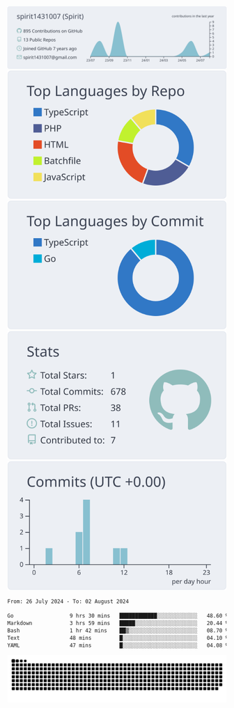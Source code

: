 [![](https://raw.githubusercontent.com/spirit1431007/spirit1431007/master/profile-summary-card-output/nord_bright/0-profile-details.svg)](https://git.io/spiritx)
[![](https://raw.githubusercontent.com/spirit1431007/spirit1431007/master/profile-summary-card-output/nord_bright/1-repos-per-language.svg)](https://git.io/spiritx) [![](https://raw.githubusercontent.com/spirit1431007/spirit1431007/master/profile-summary-card-output/nord_bright/2-most-commit-language.svg)](https://git.io/spiritx)
[![](https://raw.githubusercontent.com/spirit1431007/spirit1431007/master/profile-summary-card-output/nord_bright/3-stats.svg)](https://git.io/spiritx) [![](https://raw.githubusercontent.com/spirit1431007/spirit1431007/master/profile-summary-card-output/nord_bright/4-productive-time.svg)](https://git.io/spiritx)

<!--START_SECTION:waka-->

```txt
From: 26 July 2024 - To: 02 August 2024

Go                  9 hrs 30 mins   ████████████░░░░░░░░░░░░░   48.60 %
Markdown            3 hrs 59 mins   █████░░░░░░░░░░░░░░░░░░░░   20.44 %
Bash                1 hr 42 mins    ██▒░░░░░░░░░░░░░░░░░░░░░░   08.70 %
Text                48 mins         █░░░░░░░░░░░░░░░░░░░░░░░░   04.10 %
YAML                47 mins         █░░░░░░░░░░░░░░░░░░░░░░░░   04.08 %
```

<!--END_SECTION:waka-->

![contribution](https://github.com/spirit1431007/spirit1431007/blob/output/github-contribution-grid-snake.svg)
